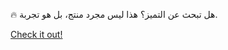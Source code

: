 🔥 هل تبحث عن التميز؟ هذا ليس مجرد منتج، بل هو تجربة.

[Check it out!](https://www.facebook.com/share/17TW2PL6Tj/)